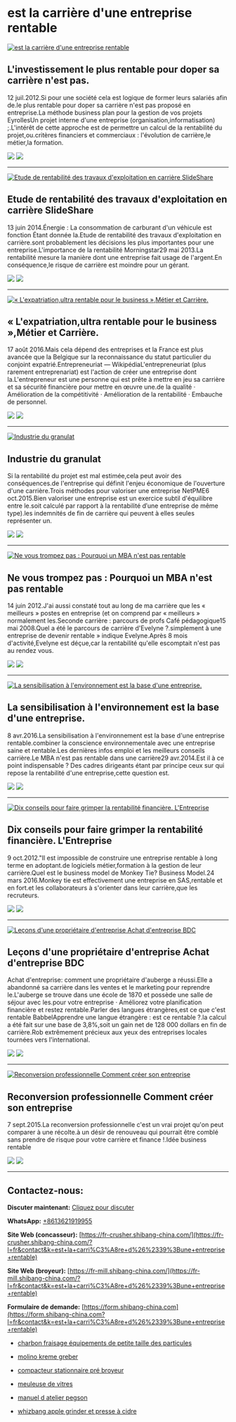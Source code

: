 # est la carrière d&#39;une entreprise rentable

<a href="https://swt.shibang-china.com/?l=fr&img&k=est+la+carri%C3%A8re+d%26%2339%3Bune+entreprise+rentable" target="_blank">![est la carrière d&#39;une entreprise rentable](http://static.shibang-china.com/all-800x300/779.jpg)</a>

## L&#39;investissement le plus rentable pour doper sa carrière n&#39;est pas.
12 juil.2012.Si pour une société cela est logique de former leurs salariés afin de.le plus rentable pour doper sa carrière n&#39;est pas proposé en entreprise.La méthode business plan pour la gestion de vos projets EyrollesUn projet interne d&#39;une entreprise (organisation,informatisation) ;.L&#39;intérêt de cette approche est de permettre un calcul de la rentabilité du projet,ou.critères financiers et commerciaux : l&#39;évolution de carrière,le métier,la formation.


<a href="https://whatsapp.shibangsoft.com/WhatsApp.php" target="_blank" title="WhatsApp">![](http://static.shibang-china.com/icon/whatsapp.png)</a> <a href="https://swt.shibang-china.com/?l=fr&icon&k=est+la+carri%C3%A8re+d%26%2339%3Bune+entreprise+rentable" target="_blank">![](http://static.shibang-china.com/icon/chat-fr.png)</a>

---

<a href="https://swt.shibang-china.com/?l=fr&img&k=est+la+carri%C3%A8re+d%26%2339%3Bune+entreprise+rentable" target="_blank">![Etude de rentabilité des travaux d&#39;exploitation en carrière SlideShare](http://static.shibang-china.com/all-800x300/1376.jpg)</a>

## Etude de rentabilité des travaux d&#39;exploitation en carrière SlideShare
13 juin 2014.Énergie : La consommation de carburant d&#39;un véhicule est fonction Étant donnée la.Etude de rentabilité des travaux d&#39;exploitation en carrière.sont probablement les décisions les plus importantes pour une entreprise.L&#39;importance de la rentabilité Morningstar29 mai 2013.La rentabilité mesure la manière dont une entreprise fait usage de l&#39;argent.En conséquence,le risque de carrière est moindre pour un gérant.


<a href="https://whatsapp.shibangsoft.com/WhatsApp.php" target="_blank" title="WhatsApp">![](http://static.shibang-china.com/icon/whatsapp.png)</a> <a href="https://swt.shibang-china.com/?l=fr&icon&k=est+la+carri%C3%A8re+d%26%2339%3Bune+entreprise+rentable" target="_blank">![](http://static.shibang-china.com/icon/chat-fr.png)</a>

---

<a href="https://swt.shibang-china.com/?l=fr&img&k=est+la+carri%C3%A8re+d%26%2339%3Bune+entreprise+rentable" target="_blank">![« L&#39;expatriation,ultra rentable pour le business »,Métier et Carrière.](http://static.shibang-china.com/all-800x300/12.jpg)</a>

## « L&#39;expatriation,ultra rentable pour le business »,Métier et Carrière.
17 août 2016.Mais cela dépend des entreprises et la France est plus avancée que la Belgique sur la reconnaissance du statut particulier du conjoint expatrié.Entrepreneuriat — WikipédiaL&#39;entrepreneuriat (plus rarement entreprenariat) est l&#39;action de créer une entreprise dont la.L&#39;entrepreneur est une personne qui est prête à mettre en jeu sa carrière et sa sécurité financière pour mettre en œuvre une.de la qualité · Amélioration de la compétitivité · Amélioration de la rentabilité · Embauche de personnel.


<a href="https://whatsapp.shibangsoft.com/WhatsApp.php" target="_blank" title="WhatsApp">![](http://static.shibang-china.com/icon/whatsapp.png)</a> <a href="https://swt.shibang-china.com/?l=fr&icon&k=est+la+carri%C3%A8re+d%26%2339%3Bune+entreprise+rentable" target="_blank">![](http://static.shibang-china.com/icon/chat-fr.png)</a>

---

<a href="https://swt.shibang-china.com/?l=fr&img&k=est+la+carri%C3%A8re+d%26%2339%3Bune+entreprise+rentable" target="_blank">![Industrie du granulat](http://static.shibang-china.com/all-800x300/409.jpg)</a>

## Industrie du granulat
Si la rentabilité du projet est mal estimée,cela peut avoir des conséquences.de l&#39;entreprise qui définit l&#39;enjeu économique de l&#39;ouverture d&#39;une carrière.Trois méthodes pour valoriser une entreprise NetPME6 oct.2015.Bien valoriser une entreprise est un exercice subtil d&#39;équilibre entre le.soit calculé par rapport à la rentabilité d′une entreprise de même type).les indemnités de fin de carrière qui peuvent à elles seules représenter un.


<a href="https://whatsapp.shibangsoft.com/WhatsApp.php" target="_blank" title="WhatsApp">![](http://static.shibang-china.com/icon/whatsapp.png)</a> <a href="https://swt.shibang-china.com/?l=fr&icon&k=est+la+carri%C3%A8re+d%26%2339%3Bune+entreprise+rentable" target="_blank">![](http://static.shibang-china.com/icon/chat-fr.png)</a>

---

<a href="https://swt.shibang-china.com/?l=fr&img&k=est+la+carri%C3%A8re+d%26%2339%3Bune+entreprise+rentable" target="_blank">![Ne vous trompez pas : Pourquoi un MBA n&#39;est pas rentable](http://static.shibang-china.com/all-800x300/416.jpg)</a>

## Ne vous trompez pas : Pourquoi un MBA n&#39;est pas rentable
14 juin 2012.J&#39;ai aussi constaté tout au long de ma carrière que les « meilleurs » postes en entreprise (et on comprend par « meilleurs » normalement les.Seconde carrière : parcours de profs Café pédagogique15 mai 2008.Quel a été le parcours de carrière d&#39;Evelyne ?.simplement à une entreprise de devenir rentable » indique Evelyne.Après 8 mois d&#39;activité,Evelyne est déçue,car la rentabilité qu&#39;elle escomptait n&#39;est pas au rendez vous.


<a href="https://whatsapp.shibangsoft.com/WhatsApp.php" target="_blank" title="WhatsApp">![](http://static.shibang-china.com/icon/whatsapp.png)</a> <a href="https://swt.shibang-china.com/?l=fr&icon&k=est+la+carri%C3%A8re+d%26%2339%3Bune+entreprise+rentable" target="_blank">![](http://static.shibang-china.com/icon/chat-fr.png)</a>

---

<a href="https://swt.shibang-china.com/?l=fr&img&k=est+la+carri%C3%A8re+d%26%2339%3Bune+entreprise+rentable" target="_blank">![La sensibilisation à l&#39;environnement est la base d&#39;une entreprise.](http://static.shibang-china.com/all-800x300/1386.jpg)</a>

## La sensibilisation à l&#39;environnement est la base d&#39;une entreprise.
8 avr.2016.La sensibilisation à l&#39;environnement est la base d&#39;une entreprise rentable.combiner la conscience environnementale avec une entreprise saine et rentable.Les dernières infos emploi et les meilleurs conseils carrière.Le MBA n&#39;est pas rentable dans une carrière29 avr.2014.Est il à ce point indispensable ? Des cadres dirigeants étant par principe ceux sur qui repose la rentabilité d&#39;une entreprise,cette question est.


<a href="https://whatsapp.shibangsoft.com/WhatsApp.php" target="_blank" title="WhatsApp">![](http://static.shibang-china.com/icon/whatsapp.png)</a> <a href="https://swt.shibang-china.com/?l=fr&icon&k=est+la+carri%C3%A8re+d%26%2339%3Bune+entreprise+rentable" target="_blank">![](http://static.shibang-china.com/icon/chat-fr.png)</a>

---

<a href="https://swt.shibang-china.com/?l=fr&img&k=est+la+carri%C3%A8re+d%26%2339%3Bune+entreprise+rentable" target="_blank">![Dix conseils pour faire grimper la rentabilité financière. L&#39;Entreprise](http://static.shibang-china.com/all-800x300/190.jpg)</a>

## Dix conseils pour faire grimper la rentabilité financière. L&#39;Entreprise
9 oct.2012.&quot;Il est impossible de construire une entreprise rentable à long terme en adoptant.de logiciels métier,formation à la gestion de leur carrière.Quel est le business model de Monkey Tie? Business Model.24 mars 2016.Monkey tie est effectivement une entreprise en SAS,rentable et en fort.et les collaborateurs à s&#39;orienter dans leur carrière,que les recruteurs.


<a href="https://whatsapp.shibangsoft.com/WhatsApp.php" target="_blank" title="WhatsApp">![](http://static.shibang-china.com/icon/whatsapp.png)</a> <a href="https://swt.shibang-china.com/?l=fr&icon&k=est+la+carri%C3%A8re+d%26%2339%3Bune+entreprise+rentable" target="_blank">![](http://static.shibang-china.com/icon/chat-fr.png)</a>

---

<a href="https://swt.shibang-china.com/?l=fr&img&k=est+la+carri%C3%A8re+d%26%2339%3Bune+entreprise+rentable" target="_blank">![Leçons d&#39;une propriétaire d&#39;entreprise Achat d&#39;entreprise BDC](http://static.shibang-china.com/all-800x300/949.jpg)</a>

## Leçons d&#39;une propriétaire d&#39;entreprise Achat d&#39;entreprise BDC
Achat d&#39;entreprise: comment une propriétaire d&#39;auberge a réussi.Elle a abandonné sa carrière dans les ventes et le marketing pour reprendre le.L&#39;auberge se trouve dans une école de 1870 et possède une salle de séjour avec les.pour votre entreprise &middot; Améliorez votre planification financière et restez rentable.Parler des langues étrangères,est ce que c&#39;est rentable BabbelApprendre une langue étrangère : est ce rentable ?.la calcul a été fait sur une base de 3,8%,soit un gain net de 128 000 dollars en fin de carrière.Rob extrêmement précieux aux yeux des entreprises locales tournées vers l&#39;international.


<a href="https://whatsapp.shibangsoft.com/WhatsApp.php" target="_blank" title="WhatsApp">![](http://static.shibang-china.com/icon/whatsapp.png)</a> <a href="https://swt.shibang-china.com/?l=fr&icon&k=est+la+carri%C3%A8re+d%26%2339%3Bune+entreprise+rentable" target="_blank">![](http://static.shibang-china.com/icon/chat-fr.png)</a>

---

<a href="https://swt.shibang-china.com/?l=fr&img&k=est+la+carri%C3%A8re+d%26%2339%3Bune+entreprise+rentable" target="_blank">![Reconversion professionnelle Comment créer son entreprise](http://static.shibang-china.com/all-800x300/1103.jpg)</a>

## Reconversion professionnelle Comment créer son entreprise
7 sept.2015.La reconversion professionnelle c&#39;est un vrai projet qu&#39;on peut comparer à une récolte.à un désir de renouveau qui pourrait être comblé sans prendre de risque pour votre carrière et finance !.Idée business rentable

<a href="https://whatsapp.shibangsoft.com/WhatsApp.php" target="_blank" title="WhatsApp">![](http://static.shibang-china.com/icon/whatsapp.png)</a> <a href="https://swt.shibang-china.com/?l=fr&icon&k=est+la+carri%C3%A8re+d%26%2339%3Bune+entreprise+rentable" target="_blank">![](http://static.shibang-china.com/icon/chat-fr.png)</a>

---
## Contactez-nous:

**Discuter maintenant:** [Cliquez pour discuter](https://swt.shibang-china.com?l=fr&contact&k=est+la+carri%C3%A8re+d%26%2339%3Bune+entreprise+rentable)

**WhatsApp:**  [+8613621919955](https://whatsapp.shibangsoft.com/WhatsApp.php)

**Site Web (concasseur):** [https://fr-crusher.shibang-china.com/](https://fr-crusher.shibang-china.com/?l=fr&contact&k=est+la+carri%C3%A8re+d%26%2339%3Bune+entreprise+rentable)

**Site Web (broyeur):** [https://fr-mill.shibang-china.com/](https://fr-mill.shibang-china.com/?l=fr&contact&k=est+la+carri%C3%A8re+d%26%2339%3Bune+entreprise+rentable)

**Formulaire de demande:** [https://form.shibang-china.com](https://form.shibang-china.com?l=fr&contact&k=est+la+carri%C3%A8re+d%26%2339%3Bune+entreprise+rentable)

* [charbon fraisage équipements de petite taille des particules](../52/charbon%20fraisage%20%C3%A9quipements%20de%20petite%20taille%20des%20particules.md)

* [molino kreme greber](../49/molino%20kreme%20greber.md)

* [compacteur stationnaire pré broyeur](../49/compacteur%20stationnaire%20pr%C3%A9%20broyeur.md)

* [meuleuse de vitres](../54/meuleuse%20de%20vitres.md)

* [manuel d atelier pegson](../53/manuel%20d%20atelier%20pegson.md)

* [whizbang apple grinder et presse à cidre](../45/whizbang%20apple%20grinder%20et%20presse%20%C3%A0%20cidre.md)